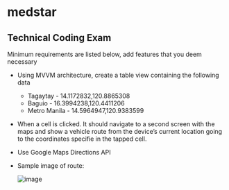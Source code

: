 # medstar

## Technical Coding Exam ##

Minimum requirements are listed below, add features that you deem necessary
  
- Using MVVM architecture, create a table view containing the following data
  
  * Tagaytay     - 14.1172832,120.8865308
  * Baguio       - 16.3994238,120.4411206
  * Metro Manila - 14.5964947,120.9383599

- When a cell is clicked. It should navigate to a second screen with the maps and show a vehicle
  route from the device’s current location going to the coordinates specifie in the tapped cell.

- Use Google Maps Directions API

- Sample image of route:


  ![image](https://github.com/glennjesusl/medstar/assets/1505157/77ce83e7-c494-482c-91f9-4f20bb023422)
